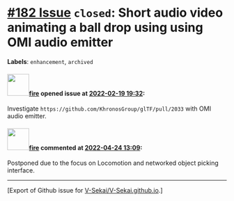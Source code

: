 # [\#182 Issue](https://github.com/V-Sekai/V-Sekai.github.io/issues/182) `closed`: Short audio video animating a ball drop using using OMI audio emitter
**Labels**: `enhancement`, `archived`


#### <img src="https://avatars.githubusercontent.com/u/32321?u=c2e06a3d2b49a467aa907e54aa259516440267cc&v=4" width="50">[fire](https://github.com/fire) opened issue at [2022-02-19 19:32](https://github.com/V-Sekai/V-Sekai.github.io/issues/182):

Investigate `https://github.com/KhronosGroup/glTF/pull/2033` with OMI audio emitter.

#### <img src="https://avatars.githubusercontent.com/u/32321?u=c2e06a3d2b49a467aa907e54aa259516440267cc&v=4" width="50">[fire](https://github.com/fire) commented at [2022-04-24 13:09](https://github.com/V-Sekai/V-Sekai.github.io/issues/182#issuecomment-1107838685):

Postponed due to the focus on Locomotion and networked object picking interface.


-------------------------------------------------------------------------------



[Export of Github issue for [V-Sekai/V-Sekai.github.io](https://github.com/V-Sekai/V-Sekai.github.io).]
